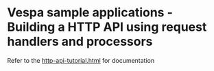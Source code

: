 # Vespa sample applications - Building a HTTP API using request handlers and processors

Refer to the [http-api-tutorial.html](https://git.corp.yahoo.com/pages/vespa/documentation/documentation/jdisc/http-api-tutorial.html) for documentation

